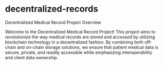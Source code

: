 # decentralized-records

Decentralized Medical Record Project
Overview

Welcome to the Decentralized Medical Record Project! This project aims to revolutionize the way medical records are stored and accessed by utilizing blockchain technology in a decentralized fashion. By combining both off-chain and on-chain storage solutions, we ensure that patient medical data is secure, private, and readily accessible while emphasizing interoperability and client data ownership.

 

